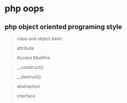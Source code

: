 # php oops

## php object oriented programing style

> class and object basic

> attribute

> Access Modifire 

> __construct()

> __destruct()

> abstraction

> interface
